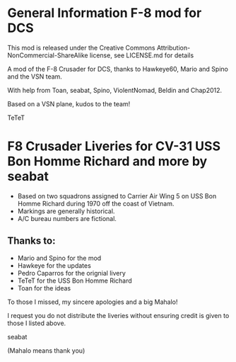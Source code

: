 # General Information F-8 mod for DCS

This mod is released under the Creative Commons Attribution-NonCommercial-ShareAlike license, see LICENSE.md for details

A mod of the F-8 Crusader for DCS, thanks to Hawkeye60, Mario and Spino and the VSN team.

With help from Toan, seabat, Spino, ViolentNomad, Beldin and Chap2012.

Based on a VSN plane, kudos to the team!

TeTeT

# F8 Crusader Liveries for CV-31 USS Bon Homme Richard and more by seabat

- Based on two squadrons assigned to Carrier Air Wing 5 on USS Bon Homme Richard during 1970 off the coast of Vietnam.
- Markings are generally historical.
- A/C bureau numbers are fictional.

## Thanks to:

- Mario and Spino for the mod
- Hawkeye for the updates
- Pedro Caparros for the orignial livery
- TeTeT for the USS Bon Homme Richard
- Toan for the ideas

To those I missed, my sincere apologies and a big Mahalo!

I request you do not distribute the liveries without ensuring credit is given to those I listed above.

seabat

(Mahalo means thank you)

